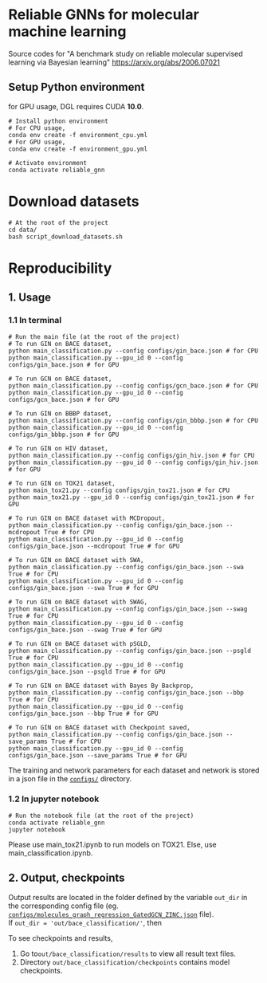 # Reliable GNNs for molecular machine learning

Source codes for "A benchmark study on reliable molecular supervised learning via Bayesian learning"
https://arxiv.org/abs/2006.07021


## Setup Python environment
for GPU usage,
DGL requires CUDA **10.0**.

```
# Install python environment
# For CPU usage,
conda env create -f environment_cpu.yml   
# For GPU usage,
conda env create -f environment_gpu.yml

# Activate environment
conda activate reliable_gnn
```

# Download datasets

```
# At the root of the project
cd data/ 
bash script_download_datasets.sh
```

# Reproducibility

## 1. Usage

### 1.1 In terminal

```
# Run the main file (at the root of the project)
# To run GIN on BACE dataset,
python main_classification.py --config configs/gin_bace.json # for CPU
python main_classification.py --gpu_id 0 --config configs/gin_bace.json # for GPU

# To run GCN on BACE dataset,
python main_classification.py --config configs/gcn_bace.json # for CPU
python main_classification.py --gpu_id 0 --config configs/gcn_bace.json # for GPU

# To run GIN on BBBP dataset,
python main_classification.py --config configs/gin_bbbp.json # for CPU
python main_classification.py --gpu_id 0 --config configs/gin_bbbp.json # for GPU

# To run GIN on HIV dataset,
python main_classification.py --config configs/gin_hiv.json # for CPU
python main_classification.py --gpu_id 0 --config configs/gin_hiv.json # for GPU

# To run GIN on TOX21 dataset,
python main_tox21.py --config configs/gin_tox21.json # for CPU
python main_tox21.py --gpu_id 0 --config configs/gin_tox21.json # for GPU

# To run GIN on BACE dataset with MCDropout,
python main_classification.py --config configs/gin_bace.json --mcdropout True # for CPU
python main_classification.py --gpu_id 0 --config configs/gin_bace.json --mcdropout True # for GPU

# To run GIN on BACE dataset with SWA,
python main_classification.py --config configs/gin_bace.json --swa True # for CPU
python main_classification.py --gpu_id 0 --config configs/gin_bace.json --swa True # for GPU

# To run GIN on BACE dataset with SWAG,
python main_classification.py --config configs/gin_bace.json --swag True # for CPU
python main_classification.py --gpu_id 0 --config configs/gin_bace.json --swag True # for GPU

# To run GIN on BACE dataset with pSGLD,
python main_classification.py --config configs/gin_bace.json --psgld True # for CPU
python main_classification.py --gpu_id 0 --config configs/gin_bace.json --psgld True # for GPU

# To run GIN on BACE dataset with Bayes By Backprop,
python main_classification.py --config configs/gin_bace.json --bbp True # for CPU
python main_classification.py --gpu_id 0 --config configs/gin_bace.json --bbp True # for GPU

# To run GIN on BACE dataset with Checkpoint saved,
python main_classification.py --config configs/gin_bace.json --save_params True # for CPU
python main_classification.py --gpu_id 0 --config configs/gin_bace.json --save_params True # for GPU

```
The training and network parameters for each dataset and network is stored in a json file in the [`configs/`](../configs) directory.

### 1.2 In jupyter notebook

```
# Run the notebook file (at the root of the project)
conda activate reliable_gnn 
jupyter notebook
```
Please use main_tox21.ipynb to run models on TOX21.
Else, use main_classification.ipynb.

## 2. Output, checkpoints

Output results are located in the folder defined by the variable `out_dir` in the corresponding config file (eg. [`configs/molecules_graph_regression_GatedGCN_ZINC.json`](../configs/gin_bace.json) file).  
If `out_dir = 'out/bace_classification/'`, then 

To see checkpoints and results,
1. Go to`out/bace_classification/results` to view all result text files.
2. Directory `out/bace_classification/checkpoints` contains model checkpoints.
